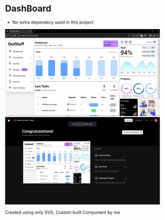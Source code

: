 # DashBoard
* No extra dependecy used in this project 

![](./demoImages/demoimg.png)
![](./demoImages/demo2.png)

Created using only SVG, Custom built Component by me